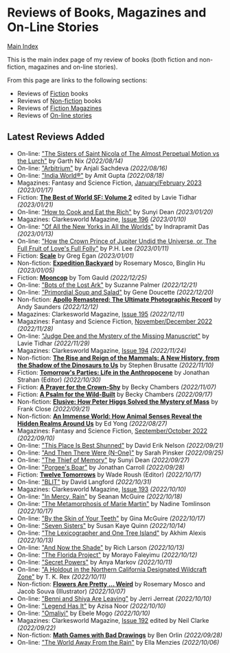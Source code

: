 # Reviews of Books, Magazines and On-Line Stories

[Main Index](../README.md)

This is the main index page of my review of books (both fiction and non-fiction, magazines and on-line stories).

From this page are links to the following sections:

- Reviews of [Fiction](fiction/README.md) books
- Reviews of [Non-fiction](nonfiction/README.md) books
- Reviews of [Fiction Magazines](magazines/README.md)
- Reviews of [On-line stories](online/README.md)

## Latest Reviews Added
- On-line: ["The Sisters of Saint Nicola of The Almost Perpetual Motion vs the Lurch"](online/2022/20220814-TheSistersOfSaintNicola.md) by Garth Nix *(2022/08/14)*
- On-line: ["Arbitrium"](online/2022/20220816-Arbitrium.md) by Anjali Sachdeva *(2022/08/16)*
- On-line: ["India World®"](online/2022/20220818-IndiaWorld.md) by Amit Gupta *(2022/08/18)*
- Magazines: Fantasy and Science Fiction, [January/February 2023](magazines/FantasyAndScienceFiction/20230117-FSF202301.md) *(2023/01/17)*
- Fiction: [**The Best of World SF: Volume 2**](fiction/2023/20230121-TheBestOfWorldSfVolume2.md) edited by Lavie Tidhar *(2023/01/21)*
- On-line: ["How to Cook and Eat the Rich"](online/2023/20230120-HowToCookAndEatTheRich.md) by Sunyi Dean *(2023/01/20)*
- Magazines: Clarkesworld Magazine, [Issue 196](magazines/Clarkesworld/20230110-Clarkesworld196.md) *(2023/01/10)*
- On-line: ["Of All the New Yorks in All the Worlds"](online/2023/20230113-OfAllTheNewYorksInAllTheWorlds.md) by Indrapramit Das *(2023/01/13)*
- On-line: ["How the Crown Prince of Jupiter Undid the Universe, or, The Full Fruit of Love's Full Folly"](online/2023/20230111-HowTheCrownPrinceOfJupiter.md) by P.H. Lee *(2023/01/11)*
- Fiction: [**Scale**](fiction/2023/20230101-Scale.md) by Greg Egan *(2023/01/01)*
- Non-fiction: [**Expedition Backyard**](nonfiction/2023/20230105-ExpeditionBackyard.md) by Rosemary Mosco, Binglin Hu *(2023/01/05)*
- Fiction: [**Mooncop**](fiction/2022/20221225-Mooncop.md) by Tom Gauld *(2022/12/25)*
- On-line: ["Bots of the Lost Ark"](online/2022/20221221-BotsOfTheLostArk.md) by Suzanne Palmer *(2022/12/21)*
- On-line: ["Primordial Soup and Salad"](online/2022/20221220-PrimordialSoupAndSalad.md) by Gene Doucette *(2022/12/20)*
- Non-fiction: [**Apollo Remastered: The Ultimate Photographic Record**](nonfiction/2022/20221212-ApolloRemastered.md) by Andy Saunders *(2022/12/12)*
- Magazines: Clarkesworld Magazine, [Issue 195](magazines/Clarkesworld/20221211-Clarkesworld195.md) *(2022/12/11)*
- Magazines: Fantasy and Science Fiction, [November/December 2022](magazines/FantasyAndScienceFiction/20221128-FSF202211.md) *(2022/11/28)*
- On-line: ["Judge Dee and the Mystery of the Missing Manuscript"](online/2022/20221128-JudgeDeeAndTheMysteryOfTheMissingManuscript.md) by Lavie Tidhar *(2022/11/29)*
- Magazines: Clarkesworld Magazine, [Issue 194](magazines/Clarkesworld/20221124-Clarkesworld194.md) *(2022/11/24)*
- Non-fiction: [**The Rise and Reign of the Mammals: A New History, from the Shadow of the Dinosaurs to Us**](nonfiction/2022/20221110-TheRiseAndReignOfTheMammals.md) by Stephen Brusatte *(2022/11/10)*
- Fiction: [**Tomorrow's Parties: Life in the Anthropocene**](fiction/2022/20221030-TomorrowsParties.md) by Jonathan Strahan (Editor) *(2022/10/30)*
- Fiction: [**A Prayer for the Crown-Shy**](fiction/2022/20221107-APrayerForTheCrownShy.md) by Becky Chambers *(2022/11/07)*
- Fiction: [**A Psalm for the Wild-Built**](fiction/2022/20220817-APsalmForTheWildBuilt.md) by Becky Chambers *(2022/09/17)*
- Non-fiction: [**Elusive: How Peter Higgs Solved the Mystery of Mass**](nonfiction/2022/20220921-Elusive.md) by Frank Close *(2022/09/21)*
- Non-fiction: [**An Immense World: How Animal Senses Reveal the Hidden Realms Around Us**](nonfiction/2022/20220827-AnImmenseWorld.md) by Ed Yong *(2022/08/27)*
- Magazines: Fantasy and Science Fiction, [September/October 2022](magazines/FantasyAndScienceFiction/20220910-FSF202209.md) *(2022/09/10)*
- On-line: ["This Place Is Best Shunned"](online/2022/20220921-ThisPlaceIsBestShunned.md) by David Erik Nelson *(2022/09/21)*
- On-line: ["And Then There Were (N-One)"](online/2022/20220925-AndThenThereWereN-One.md) by Sarah Pinsker *(2022/09/25)*
- On-line: ["The Thief of Memory"](online/2022/20220927-TheThiefOfMemory.md) by Sunyi Dean *(2022/09/27)*
- On-line: ["Porgee's Boar"](online/2022/20220928-PorgeesBoar.md) by Jonathan Carroll *(2022/09/28)*
- Fiction: [**Twelve Tomorrows**](fiction/2022/20221017-TwelveTomorrows.md) by Wade Roush (Editor) *(2022/10/17)*
- On-line: ["BLIT"](online/2022/20221031-BLIT.md) by David Langford *(2022/10/31)*
- Magazines: Clarkesworld Magazine, [Issue 193](magazines/Clarkesworld/20221010-Clarkesworld193.md) *(2022/10/10)*
- On-line: ["In Mercy, Rain"](online/2022/20221018-InMercyRain.md) by Seanan McGuire *(2022/10/18)*
- On-line: ["The Metamorphosis of Marie Martin"](online/2022/20221017-TheMetamorphosisOfMarieMartin.md) by Nadine Tomlinson *(2022/10/17)*
- On-line: ["By the Skin of Your Teeth"](online/2022/20221017-ByTheSkinOfYourTeeth.md) by Gina McGuire *(2022/10/17)*
- On-line: ["Seven Sisters"](online/2022/20221014-SevenSisters.md) by Susan Kaye Quinn *(2022/10/14)*
- On-line: ["The Lexicographer and One Tree Island"](online/2022/20221013-TheLexicographerAndOneTreeIsland.md) by Akhim Alexis *(2022/10/13)*
- On-line: ["And Now the Shade"](online/2022/20221013-AndNowTheShade.md) by Rich Larson *(2022/10/13)*
- On-line: ["The Florida Project"](online/2022/20221012-TheFloridaProject.md) by Morayo ​​Faleyimu *(2022/10/12)*
- On-line: ["Secret Powers"](online/2022/20221011-SecretPowers.md) by Anya Markov *(2022/10/11)*
- On-line: ["A Holdout in the Northern California Designated Wildcraft Zone"](online/2022/20221011-AHoldoutInTheNorthernCaliforniaDesignatedWildcraftZone.md) by T. K. Rex *(2022/10/11)*
- Non-fiction: [**Flowers Are Pretty ... Weird**](nonfiction/2022/20221007-FlowersArePrettyWeird.md) by Rosemary Mosco and Jacob Souva (Illustrator) *(2022/10/07)*
- On-line: ["Benni and Shiya Are Leaving"](online/2022/20221010-BenniAndShiyaAreLeaving.md) by Jerri Jerreat *(2022/10/10)*
- On-line: ["Legend Has It"](online/2022/20221010-LegendHasIt.md) by Azisa Noor *(2022/10/10)*
- On-line: ["Omaliyi"](online/2022/20221010-Omaliyi.md) by Ebele Mọgọ *(2022/10/10)*
- Magazines: Clarkesworld Magazine, [Issue 192](magazines/Clarkesworld/20220922-Clarkesworld192.md) edited by Neil Clarke *(2022/09/22)*
- Non-fiction: [**Math Games with Bad Drawings**](nonfiction/2022/20220906-MathGamesWithBadDrawings.md) by Ben Orlin *(2022/09/28)*
- On-line: ["The World Away From the Rain"](online/2022/20221006-TheWorldAwayFromRain.md) by Ella Menzies *(2022/10/06)*
